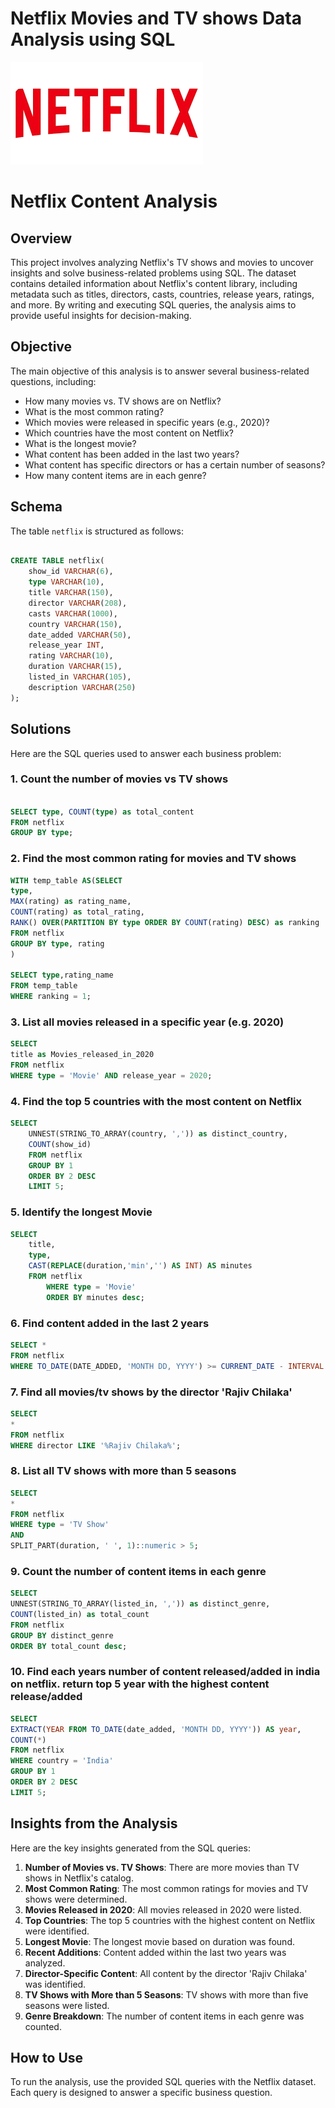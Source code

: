 # Netflix Movies and TV shows Data Analysis using SQL

![Netflix Logo](https://github.com/Himanshu-afk-gg/netflix_sql_project/blob/main/Netflix%20logo.png)


# Netflix Content Analysis

## Overview
This project involves analyzing Netflix's TV shows and movies to uncover insights and solve business-related problems using SQL. The dataset contains detailed information about Netflix's content library, including metadata such as titles, directors, casts, countries, release years, ratings, and more. By writing and executing SQL queries, the analysis aims to provide useful insights for decision-making.

## Objective
The main objective of this analysis is to answer several business-related questions, including:
- How many movies vs. TV shows are on Netflix?
- What is the most common rating?
- Which movies were released in specific years (e.g., 2020)?
- Which countries have the most content on Netflix?
- What is the longest movie?
- What content has been added in the last two years?
- What content has specific directors or has a certain number of seasons?
- How many content items are in each genre?

## Schema
The table `netflix` is structured as follows:

```sql

CREATE TABLE netflix(
    show_id VARCHAR(6),
    type VARCHAR(10),
    title VARCHAR(150),
    director VARCHAR(208),
    casts VARCHAR(1000),
    country VARCHAR(150),
    date_added VARCHAR(50),
    release_year INT,
    rating VARCHAR(10),
    duration VARCHAR(15),
    listed_in VARCHAR(105),
    description VARCHAR(250)
);

```

## Solutions
Here are the SQL queries used to answer each business problem:


### 1. Count the number of movies vs TV shows
```sql

SELECT type, COUNT(type) as total_content
FROM netflix
GROUP BY type;

```

### 2. Find the most common rating for movies and TV shows
```sql
WITH temp_table AS(SELECT
type,
MAX(rating) as rating_name,
COUNT(rating) as total_rating,
RANK() OVER(PARTITION BY type ORDER BY COUNT(rating) DESC) as ranking
FROM netflix
GROUP BY type, rating
)

SELECT type,rating_name
FROM temp_table
WHERE ranking = 1;

```

### 3. List all movies released in a specific year (e.g. 2020)
```sql
SELECT
title as Movies_released_in_2020
FROM netflix
WHERE type = 'Movie' AND release_year = 2020;

```

### 4. Find the top 5 countries with the most content on Netflix
```sql
SELECT
	UNNEST(STRING_TO_ARRAY(country, ',')) as distinct_country,
	COUNT(show_id)
	FROM netflix
	GROUP BY 1
	ORDER BY 2 DESC
	LIMIT 5;


```

### 5. Identify the longest Movie
```sql
SELECT
	title,
	type,
	CAST(REPLACE(duration,'min','') AS INT) AS minutes
	FROM netflix
		WHERE type = 'Movie'
		ORDER BY minutes desc;

```

### 6. Find content added in the last 2 years
```sql
SELECT *
FROM netflix
WHERE TO_DATE(DATE_ADDED, 'MONTH DD, YYYY') >= CURRENT_DATE - INTERVAL '2 years'

```

### 7. Find all movies/tv shows by the director 'Rajiv Chilaka'
```sql
SELECT
*
FROM netflix
WHERE director LIKE '%Rajiv Chilaka%';

```

### 8. List all TV shows with more than 5 seasons
```sql
SELECT
*
FROM netflix
WHERE type = 'TV Show'
AND
SPLIT_PART(duration, ' ', 1)::numeric > 5;

```

### 9. Count the number of content items in each genre
```sql
SELECT
UNNEST(STRING_TO_ARRAY(listed_in, ',')) as distinct_genre,
COUNT(listed_in) as total_count
FROM netflix
GROUP BY distinct_genre
ORDER BY total_count desc;

```

### 10. Find each years number of content released/added in india on netflix. return top 5 year with the highest content release/added
```sql
SELECT 
EXTRACT(YEAR FROM TO_DATE(date_added, 'MONTH DD, YYYY')) AS year,
COUNT(*)
FROM netflix
WHERE country = 'India'
GROUP BY 1
ORDER BY 2 DESC
LIMIT 5;

```

## Insights from the Analysis
Here are the key insights generated from the SQL queries:

1. **Number of Movies vs. TV Shows**: There are more movies than TV shows in Netflix's catalog.
2. **Most Common Rating**: The most common ratings for movies and TV shows were determined.
3. **Movies Released in 2020**: All movies released in 2020 were listed.
4. **Top Countries**: The top 5 countries with the highest content on Netflix were identified.
5. **Longest Movie**: The longest movie based on duration was found.
6. **Recent Additions**: Content added within the last two years was analyzed.
7. **Director-Specific Content**: All content by the director 'Rajiv Chilaka' was identified.
8. **TV Shows with More than 5 Seasons**: TV shows with more than five seasons were listed.
9. **Genre Breakdown**: The number of content items in each genre was counted.

## How to Use
To run the analysis, use the provided SQL queries with the Netflix dataset. Each query is designed to answer a specific business question.
